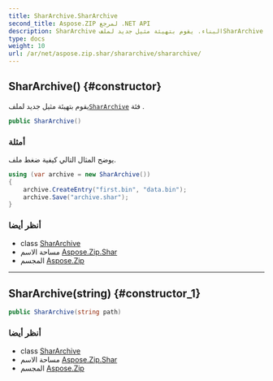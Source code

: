 ```yaml
---
title: SharArchive.SharArchive
second_title: Aspose.ZIP لمرجع .NET API
description: SharArchive البناء. يقوم بتهيئة مثيل جديد لملفSharArchive فئة .
type: docs
weight: 10
url: /ar/net/aspose.zip.shar/shararchive/shararchive/
---
```

## SharArchive() {#constructor}

يقوم بتهيئة مثيل جديد لملف[`SharArchive`](../) فئة .

```csharp
public SharArchive()
```

### أمثلة

يوضح المثال التالي كيفية ضغط ملف.

```csharp
using (var archive = new SharArchive())
{
    archive.CreateEntry("first.bin", "data.bin");
    archive.Save("archive.shar");
}
```

### أنظر أيضا

* class [SharArchive](../)
* مساحة الاسم [Aspose.Zip.Shar](../../shararchive/)
* المجسم [Aspose.Zip](../../../)

---

## SharArchive(string) {#constructor_1}

```csharp
public SharArchive(string path)
```

### أنظر أيضا

* class [SharArchive](../)
* مساحة الاسم [Aspose.Zip.Shar](../../shararchive/)
* المجسم [Aspose.Zip](../../../)


